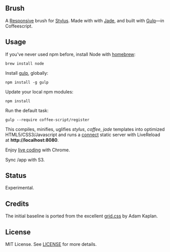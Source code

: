 ## Brush

A [Responsive](http://www.adamkaplan.me/grid/) brush for [Stylus](http://learnboost.github.io/stylus/). Made with  with [Jade](http://jade-lang.com), and built with [Gulp](http://gulpjs.com)&mdash;in Coffeescript.

## Usage

If you've never used npm before, install Node with [homebrew](http://brew.sh/):

    brew install node

Install [gulp](http://gulpjs.com), globally:

    npm install -g gulp

Update your local npm modules:

    npm install

Run the default task:

    gulp --require coffee-script/register

This compiles, minifies, uglifies _stylus_, _coffee_, _jade_ templates into optimized HTML5/CSS3/Javascript and runs a [connect](https://github.com/intesso/connect-livereload) static server with LiveReload at **http://localhost:8080**.

Enjoy [live coding](https://chrome.google.com/webstore/detail/livereload/jnihajbhpnppcggbcgedagnkighmdlei) with Chrome.

Sync /app with S3.

## Status

Experimental.

## Credits

The initial baseline is ported from the excellent [grid.css](http://www.adamkaplan.me/grid/) by Adam Kaplan.

## License

MIT License. See [LICENSE](/LICENSE) for more details.

